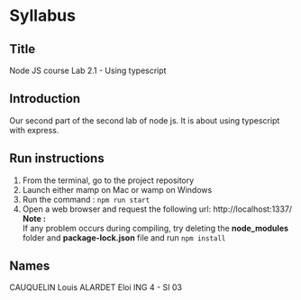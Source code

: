 # Syllabus

## Title
Node JS course
Lab 2.1 - Using typescript

## Introduction

Our second part of the second lab of node js. It is about using typescript with express.

## Run instructions

1.  From the terminal, go to the project repository
2.  Launch either mamp on Mac or wamp on Windows
3.  Run the command : `npm run start`
4.  Open a web browser and request the following url: http://localhost:1337/        
**Note :**    
If any problem occurs during compiling, try deleting the **node_modules** folder and **package-lock.json** file and run `npm install`

## Names

CAUQUELIN Louis
ALARDET Eloi
ING 4 - SI 03
